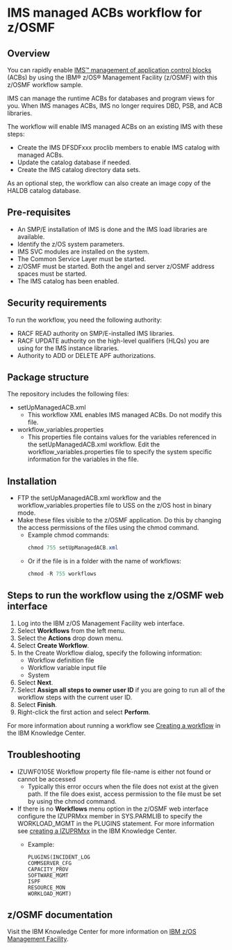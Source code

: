 # IMS managed ACBs workflow for z/OSMF

## Overview

You can rapidly enable [IMS™ management of application control blocks](https://www.ibm.com/support/knowledgecenter/en/SSEPH2_14.1.0/com.ibm.ims14.doc.sdg/ims_catalog_acb_mgmt_enabling_catg_exists.htm) (ACBs) by using the IBM® z/OS® Management Facility (z/OSMF) with this z/OSMF workflow sample.

IMS can manage the runtime ACBs for databases and program views for you. When IMS manages ACBs, IMS no longer requires DBD, PSB, and ACB libraries.

The workflow will enable IMS managed ACBs on an existing IMS with these steps:
* Create the IMS DFSDFxxx proclib members to enable IMS catalog with managed ACBs.
* Update the catalog database if needed.
* Create the IMS catalog directory data sets.

As an optional step, the workflow can also create an image copy of the HALDB catalog database.

## Pre-requisites
* An SMP/E installation of IMS is done and the IMS load libraries are available.
* Identify the z/OS system parameters.
* IMS SVC modules are installed on the system.
* The Common Service Layer must be started.
* z/OSMF must be started. Both the angel and server z/OSMF address spaces must be started. 
* The IMS catalog has been enabled.

## Security requirements  
To run the workflow, you need the following authority:
* RACF READ authority on SMP/E-installed IMS libraries.
* RACF UPDATE authority on the high-level qualifiers (HLQs) you are using for the IMS instance libraries.
* Authority to ADD or DELETE APF authorizations.

## Package structure  
The repository includes the following files:
* setUpManagedACB.xml
  * This workflow XML enables IMS managed ACBs. Do not modify this file.
* workflow_variables.properties
  * This properties file contains values for the variables referenced in the setUpManagedACB.xml workflow. Edit the workflow_variables.properties file to specify the system specific information for the variables in the file. 

## Installation  
* FTP the setUpManagedACB.xml workflow and the workflow_variables.properties file to USS on the z/OS host in binary mode.
* Make these files visible to the z/OSMF application.  Do this by changing the access permissions of the files using the chmod command.
  * Example chmod commands: 
    ```Java
    chmod 755 setUpManagedACB.xml
    ```
  * Or if the file is in a folder with the name of workflows:
    ```Java 
    chmod -R 755 workflows
    ```

## Steps to run the workflow using the z/OSMF web interface
1. Log into the IBM z/OS Management Facility web interface.
1. Select **Workflows** from the left menu.
1. Select the **Actions** drop down menu.
1. Select **Create Workflow**.
1. In the Create Workflow dialog, specify the following information:
    *	Workflow definition file
    *	Workflow variable input file
    *	System
1. Select **Next**.
1. Select **Assign all steps to owner user ID** if you are going to run all of the workflow steps with the current user ID.
1. Select **Finish**.
1. Right-click the first action and select **Perform**.

For more information about running a workflow see [Creating a workflow](https://www.ibm.com/support/knowledgecenter/en/SSLTBW_2.3.0/com.ibm.zosmfworkflows.help.doc/izuWFhpCreateWorkflowDialog.html) in the IBM Knowledge Center.

## Troubleshooting
* IZUWF0105E   Workflow property file file-name is either not found or cannot be accessed
  * Typically this error occurs when the file does not exist at the given path. If the file does exist, access permission to the file must be set by using the chmod command.
* If there is no **Workflows** menu option in the z/OSMF web interface configure the IZUPRMxx member in SYS.PARMLIB to specify the WORKLOAD_MGMT in the PLUGINS statement. For more information see [creating a IZUPRMxx](https://www.ibm.com/support/knowledgecenter/en/SSLTBW_2.2.0/com.ibm.zos.v2r2.izua300/izuconfig_IZUPRMxx.htm) in the IBM Knowledge Center.
  * Example: 
  
        PLUGINS(INCIDENT_LOG  
        COMMSERVER_CFG
        CAPACITY_PROV 
        SOFTWARE_MGMT 
        ISPF          
        RESOURCE_MON  
        WORKLOAD_MGMT)

## z/OSMF documentation

Visit the IBM Knowledge Center for more information on [IBM z/OS Management Facility](https://www.ibm.com/support/knowledgecenter/search/IBM%20z%2FOS%20Management%20Facility?scope=SSLTBW_2.2.0).
